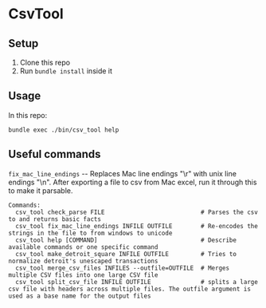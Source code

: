 # CsvTool


## Setup
1. Clone this repo
2. Run `bundle install` inside it

## Usage
In this repo:

`bundle exec ./bin/csv_tool help`


## Useful commands
`fix_mac_line_endings` -- Replaces Mac line endings "\r" with unix line
endings "\n". After exporting a file to csv from Mac excel, run it
through this to make it parsable.

```
Commands:
  csv_tool check_parse FILE                           # Parses the csv to and returns basic facts
  csv_tool fix_mac_line_endings INFILE OUTFILE        # Re-encodes the strings in the file to from windows to unicode
  csv_tool help [COMMAND]                             # Describe available commands or one specific command
  csv_tool make_detroit_square INFILE OUTFILE         # Tries to normalize detroit's unescaped transactions
  csv_tool merge_csv_files INFILES --outfile=OUTFILE  # Merges multiple CSV files into one large CSV file
  csv_tool split_csv_file INFILE OUTFILE              # splits a large csv file with headers across multiple files. The outfile argument is used as a base name for the output files
```
